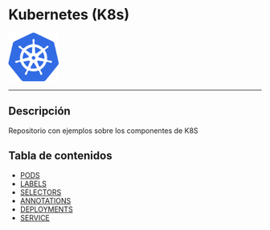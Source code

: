# Kubernetes (K8s)

<img src="https://github.com/kubernetes/kubernetes/raw/master/logo/logo.png" width="100">

----

## Descripción

Repositorio con ejemplos sobre los componentes de K8S

## Tabla de contenidos
- [PODS](PODS)
- [LABELS](LABELS)
- [SELECTORS](SELECTORS)
- [ANNOTATIONS](ANNOTATIONS)
- [DEPLOYMENTS](DEPLOYMENTS)
- [SERVICE](SERVICE)
